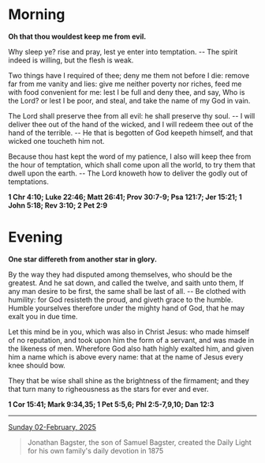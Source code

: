 # Morning

**Oh that thou wouldest keep me from evil.**
 
Why sleep ye? rise and pray, lest ye enter into temptation. -- The spirit indeed is willing, but the flesh is weak.
 
Two things have I required of thee; deny me them not before I die: remove far from me vanity and lies: give me neither poverty nor riches, feed me with food convenient for me: lest I be full and deny thee, and say, Who is the Lord? or lest I be poor, and steal, and take the name of my God in vain.
 
The Lord shall preserve thee from all evil: he shall preserve thy soul. -- I will deliver thee out of the hand of the wicked, and I will redeem thee out of the hand of the terrible. -- He that is begotten of God keepeth himself, and that wicked one toucheth him not.
 
Because thou hast kept the word of my patience, I also will keep thee from the hour of temptation, which shall come upon all the world, to try them that dwell upon the earth. -- The Lord knoweth how to deliver the godly out of temptations.  

**1 Chr 4:10; Luke 22:46; Matt 26:41; Prov 30:7-9; Psa 121:7; Jer 15:21; 1 John 5:18; Rev 3:10; 2 Pet 2:9**

# Evening

**One star differeth from another star in glory.**
 
By the way they had disputed among themselves, who should be the greatest. And he sat down, and called the twelve, and saith unto them, If any man desire to be first, the same shall be last of all. -- Be clothed with humility: for God resisteth the proud, and giveth grace to the humble. Humble yourselves therefore under the mighty hand of God, that he may exalt you in due time.
 
Let this mind be in you, which was also in Christ Jesus: who made himself of no reputation, and took upon him the form of a servant, and was made in the likeness of men. Wherefore God also hath highly exalted him, and given him a name which is above every name: that at the name of Jesus every knee should bow.
 
They that be wise shall shine as the brightness of the firmament; and they that turn many to righeousness as the stars for ever and ever.  

**1 Cor 15:41; Mark 9:34,35; 1 Pet 5:5,6; Phl 2:5-7,9,10; Dan 12:3**

---

[Sunday 02-February, 2025](https://t.me/s/daily_light)

> Jonathan Bagster, the son of Samuel Bagster, created the Daily Light for his own family's daily devotion in 1875

